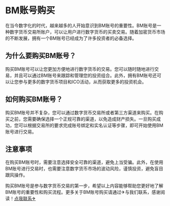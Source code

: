 # BM账号购买

在当今数字化的时代，越来越多的人开始意识到BM账号的重要性。BM账号是一种数字货币交易所账户，可以让用户进行数字货币的买卖交易。随着加密货币市场的不断发展，拥有一个BM账号已经成为了许多投资者的必备选择。

## 为什么要购买BM账号？

购买BM账号可以让您更加方便地进行数字货币的交易。您可以随时随地进行交易，并且可以通过BM账号来跟踪和管理您的投资组合。此外，拥有BM账号还可以让您参与更多的数字货币项目和ICO活动，从而获取更多的投资机会。

## 如何购买BM账号？

购买BM账号并不复杂，您可以通过数字货币交易所或者第三方渠道来购买。在购买之前，您需要确保选择一个正规可靠的渠道，以免造成财产损失。一旦购买成功，您可以根据交易所的要求完成账号绑定和实名认证等步骤，即可开始使用BM账号进行交易。

## 注意事项

在购买BM账号时，需要注意选择安全可靠的渠道，避免上当受骗。此外，在使用BM账号进行交易时，也需要注意数字货币市场的波动风险，谨慎投资，避免盲目跟风操作。

购买BM账号是参与数字货币交易的第一步，希望以上内容能够帮助您更好地了解BM账号的重要性和购买流程。更多关于BM账号购买请通过✈与我们联系，感谢阅读！[点我联系✈](https://ai.G208.com)